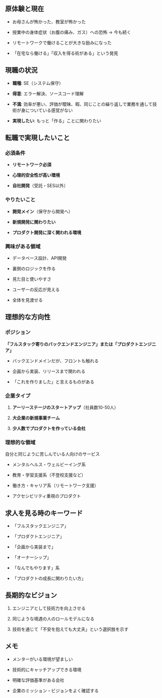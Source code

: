 

## 原体験と現在

- お母さんが怖かった、教室が怖かった

- 授業中の身体症状（お腹の痛み、ガス）への恐怖 → 今も続く

- リモートワークで働けることが大きな励みになった

- 「在宅なら働ける」「収入を得る術がある」という発見

  

## 現職の状況

- **職種**: SE（システム保守）

- **得意**: エラー解決、ソースコード理解

- **不満**: 効率が悪い、評価が曖昧、暇、同じことの繰り返しで業務を通して技術が身についている感覚がない

- **実現したい**: もっと「作る」ことに関わりたい

  

## 転職で実現したいこと

  

### 必須条件

- **リモートワーク必須**

- **心理的安全性が高い環境**

- **自社開発**（受託・SES以外）

  

### やりたいこと

- **開発メイン**（保守から開発へ）

- **新規開発に関わりたい**

- **プロダクト開発に深く関われる環境**

  

### 興味がある領域

- データベース設計、API開発

- 裏側のロジックを作る

- 見た目と使いやすさ

- ユーザーの反応が見える

- 全体を見渡せる

  

## 理想的な方向性

  

### ポジション

**「フルスタック寄りのバックエンドエンジニア」または「プロダクトエンジニア」**

- バックエンドメインだが、フロントも触れる

- 企画から実装、リリースまで関われる

- 「これを作りました」と言えるものがある

  

### 企業タイプ

1. **アーリーステージのスタートアップ**（社員数10-50人）

2. **大企業の新規事業チーム**

3. **少人数でプロダクトを作っている会社**

  

### 理想的な領域

自分と同じように苦しんでいる人向けのサービス

- メンタルヘルス・ウェルビーイング系

- 教育・学習支援系（不登校支援など）

- 働き方・キャリア系（リモートワーク支援）

- アクセシビリティ重視のプロダクト

  

## 求人を見る時のキーワード

- 「フルスタックエンジニア」

- 「プロダクトエンジニア」

- 「企画から実装まで」

- 「オーナーシップ」

- 「なんでもやります」系

- 「プロダクトの成長に関わりたい方」

  

## 長期的なビジョン

1. エンジニアとして技術力を向上させる

2. 同じような境遇の人のロールモデルになる

3. 技術を通じて「不安を抱えても大丈夫」という選択肢を示す

  

## メモ

- メンターがいる環境が望ましい

- 技術的にキャッチアップできる環境

- 明確な評価基準がある会社

- 企業のミッション・ビジョンをよく確認する
